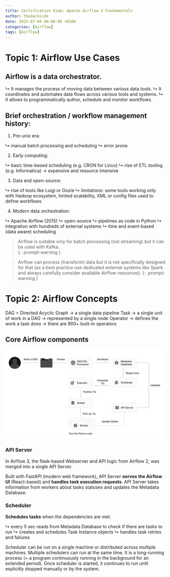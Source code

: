 ```yaml
---
title: Certification Exam: Apache Airflow 3 Fundamentals
author: thedarkside
date: 2025-07-04 00:00:00 +0100
categories: [Airflow]
tags: [Airflow]
---
```


# Topic 1: Airflow Use Cases 

## Airflow is a data orchestrator. 

↳ It manages the process of moving data between various data tools. 
↳ It coordinates and automates data flows across various tools and systems. 
↳ It allows to programmatically author, schedule and monitor workflows.

## Brief orchestration / workflow management history:
1) Pre-unix era:

↳ manual batch processing and scheduling
↳ error prone

2) Early computing:

↳ basic time-based scheduling (e.g. CRON for Linux)
↳ rise of ETL tooling (e.g. Informatica) → expensive and resource intensive

3) Data and open-source:

↳ rise of tools like Luigi or Oozie
↳ limitations: some tools working only with Hadoop ecosystem, limited scalability, XML or config files used to define workflows 

4) Modern data orchestration:

↳ Apache Airflow (2015)
↳ open-source
↳ pipelines as code in Python
↳ integration with hundreds of external systems
↳ time and event-based (data aware) scheduling 

> Airflow is suitable only for batch processing (not streaming) but it can be used with Kafka.  
{: .prompt-warning }

> Airflow can process (transform) data but it is not specifically designed for that (as a best practice use dedicated external systems like Spark and always carefully consider available Airflow resources). 
{: .prompt-warning }

# Topic 2: Airflow Concepts

DAG = Directed Acyclic Graph → a single data pipeline
Task → a single unit of work in a DAG → represented by a single node
Operator → defines the work a task does → there are 900+ built-in operators

## Core Airflow components

![](/assets/img/airflow-3-exam/airflow-3-components.jpg)

### API Server 
In Airflow 3, the flask-based Webserver and API logic from Airflow 2, was merged into a single API Server.

Built with FastAPI (modern web framework), API Server **serves the Airflow UI** (React-based) and **handles task execution requests**. API Server takes information from workers about tasks statuses and updates the Metadata Database.


###  Scheduler 
**Schedules tasks** when the dependencies are met. 

↳ every 5 sec reads from Metadata Database to check if there are tasks to run
↳ creates and schedules Task Instance objects 
↳ handles task retries and failures

Scheduler can be run on a single machine or distributed across multiple machines. Multiple schedulers can run at the same time. It is a long-running process (= a program continuously running in the background for an extended period). Once scheduler is started, it continues to run until explicitly stopped manually or by the system. 

